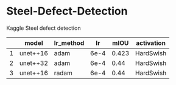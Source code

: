 # Steel-Defect-Detection
Kaggle Steel defect detection

|     | model    | lr_method | lr   | mIOU  | activation |
| --- | -------- | --------- | ---- | ----- | ---------- |
| 1   | unet++16 | adam      | 6e-4 | 0.423 | HardSwish  |
| 2   | unet++32 | adam      | 6e-4 | 0.44  | HardSwish  |
| 3   | unet++16 | radam     | 6e-4 |  0.44    | HardSwish  |